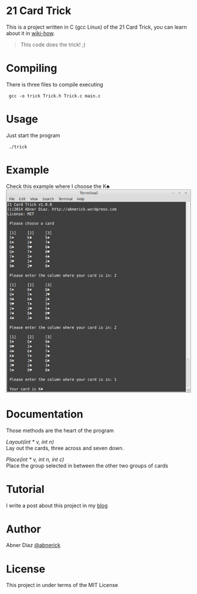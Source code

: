 21 Card Trick
========================
This is a project written in C (gcc Linux) of the 21 Card Trick, you can learn about it in [wiki-how](http://www.wikihow.com/Do-a-21-Card-Card-Trick).

> This code does the trick! ;)

Compiling
=========
There is three files to compile executing  

     gcc -o trick Trick.h Trick.c main.c

Usage
=========
Just start the program   

     ./trick

Example
=========
Check this example where I choose the K♣
<img src="/21cardtrick.png">

Documentation
==============
Those methods are the heart of the program

*Layout(int * v, int n)*  
Lay out the cards, three across and seven down.

*Place(int * v, int n, int c)*  
Place the group selected in between the other two groups of cards
 
Tutorial 
==============
I write a post about this project in my [blog](http://abnerick.wordpress.com/2014/03/01/21-card-trick-project-on-github/)

Author
=========
Abner Díaz  [@abnerick](https://twitter.com/abnerick "abnerick")

License
=========
This project in under terms of the MIT License
